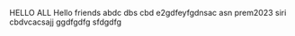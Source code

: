HELLO ALL 
Hello friends 
abdc dbs cbd
e2gdfeyfgdnsac asn
prem2023
siri
cbdvcacsajj
ggdfgdfg
sfdgdfg
